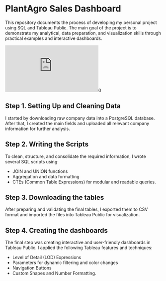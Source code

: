 # PlantAgro Sales Dashboard

This repository documents the process of developing my personal project using SQL and Tableau Public.
The main goal of the project is to demonstrate my analytical, data preparation, and visualization skills through practical examples and interactive dashboards.

![Dashboard.pdf](https://github.com/user-attachments/files/22901990/Dashboard.pdf)0

## Step 1. Setting Up and Cleaning Data
I started by downloading raw company data into a PostgreSQL database.
After that, I created the main fields and uploaded all relevant company information for further analysis.

## Step 2. Writing the Scripts
To clean, structure, and consolidate the required information, I wrote several SQL scripts using:
- JOIN and UNION functions
- Aggregation and data formatting
- CTEs (Common Table Expressions) for modular and readable queries.


  

## Step 3. Downloading the tables
After preparing and validating the final tables, I exported them to CSV format and imported the files into Tableau Public for visualization.




## Step 4. Creating the dashboards
The final step was creating interactive and user-friendly dashboards in Tableau Public.
I applied the following Tableau features and techniques:
- Level of Detail (LOD) Expressions
- Parameters for dynamic filtering and color changes
- Navigation Buttons
- Custom Shapes and Number Formatting.
